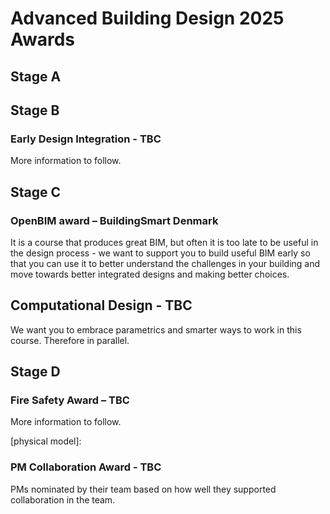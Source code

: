 # Advanced Building Design 2025 Awards 

## Stage A



## Stage B

### Early Design Integration - TBC

More information to follow. 

## Stage C

### OpenBIM award – BuildingSmart Denmark 

It is a course that produces great BIM, but often it is too late to be useful in the design process - we want to support you to build useful BIM early so that you can use it to better understand the challenges in your building and move towards better integrated designs and making better choices. 

## Computational Design - TBC 

We want you to embrace parametrics and smarter ways to work in this course. Therefore in parallel. 

## Stage D

### Fire Safety Award – TBC 

More information to follow. 

[physical model]: 

### PM Collaboration Award - TBC 

PMs nominated by their team based on how well they supported collaboration in the team. 
